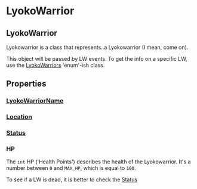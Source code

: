 # LyokoWarrior

## LyokoWarrior

Lyokowarrior is a class that represents..a Lyokowarrior \(I mean, come on\).

This object will be passed by LW events. To get the info on a specific LW, use the [LyokoWarriors](https://github.com/LyokoAPI/LyokoAPIDoc/tree/a5b2e71d661b5e232a313d2e947906767206bc6f/docs/LyokoAPI/VirtualEntities/LyokoWarrior/Lyokowarriors.md) 'enum'-ish class.

## Properties

### [LyokoWarriorName](lyokowarriorname.md)

### [Location](https://github.com/LyokoAPI/LyokoAPIDoc/tree/a5b2e71d661b5e232a313d2e947906767206bc6f/docs/LyokoAPI/VirtualEntities/LyokoWarrior/LyokoAPI/RealWorld/Location/GenericLocation.md)

### [Status](lw_status.md)

### HP

The `int` HP \('Health Points'\) describes the health of the Lyokowarrior. It's a number between `0` and `MAX_HP`, which is equal to `100`.

To see if a LW is dead, it is better to check the [Status](lw_status.md)

